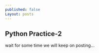 ```yaml
---
published: false
Layout: posts
---
```

## Python Practice-2

wait for some time we will keep on posting...
